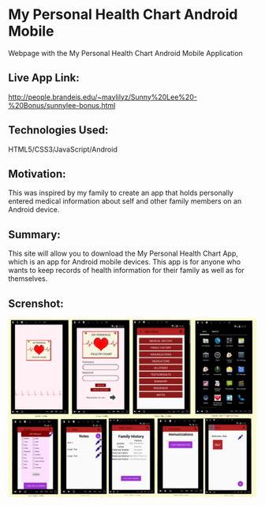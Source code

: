 # My Personal Health Chart Android Mobile
Webpage with the My Personal Health Chart Android Mobile Application

## Live App Link:
http://people.brandeis.edu/~maylilyz/Sunny%20Lee%20-%20Bonus/sunnylee-bonus.html

## Technologies Used:
HTML5/CSS3/JavaScript/Android

## Motivation:
This was inspired by my family to create an app that holds personally entered medical information about self and other family members on an Android device.

## Summary:
This site will allow you to download the My Personal Health Chart App, which is an app for Android mobile devices.  This app is for anyone who wants to keep records of health information for their family as well as for themselves.

## Screnshot: 
![MyPersonalHealthChartAndroidMobile](MyPersonalHealthChartApp.png)
